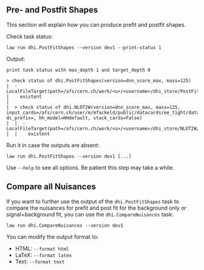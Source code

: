 ## Pre- and Postfit Shapes

This section will explain how you can produce prefit and postfit shapes.

Check task status:
```shell
law run dhi.PostFitShapes --version dev1 --print-status 1
```
Output:
```shell
print task status with max_depth 1 and target_depth 0

> check status of dhi.PostFitShapes(version=dnn_score_max, mass=125)
|  - LocalFileTarget(path=/afs/cern.ch/work/<u>/<username>/dhi_store/PostFitShapes/dnn_score_max/125/fitDiagnostics.root)
|    existent
|
|  > check status of dhi.NLOT2W(version=dnn_score_max, mass=125, input_cards=/afs/cern.ch/user/m/mfackeld/public/datacards/ee_tight/datacard.txt,/afs/cern.ch/user/m/mfackeld/public/datacards/emu_tight/datacard.txt,/afs/cern.ch/user/m/mfackeld/public/datacards/mumu_tight/datacard.txt, dc_prefix=, hh_model=HHdefault, stack_cards=False)
|  |  - LocalFileTarget(path=/afs/cern.ch/work/<u>/<username>/dhi_store/NLOT2W/dnn_score_max/125/HHdefault/workspace_HHdefault.root)
|  |    existent
```


Run it in case the outputs are absent:
```shell
law run dhi.PostFitShapes --version dev1 [...]
```
Use `--help` to see all options. Be patient this step may take a while.


## Compare all Nuisances

If you want to further use the output of the `dhi.PostFitShapes` task to compare the nuisances for prefit and post fit for the background only or signal+background fit, you can use the `dhi.CompareNuisances` task:

```shell
law run dhi.CompareNuisances --version dev1
```

You can modify the output format to:

- HTML: `--format html`
- LaTeX: `--format latex`
- Text: `--format text`
